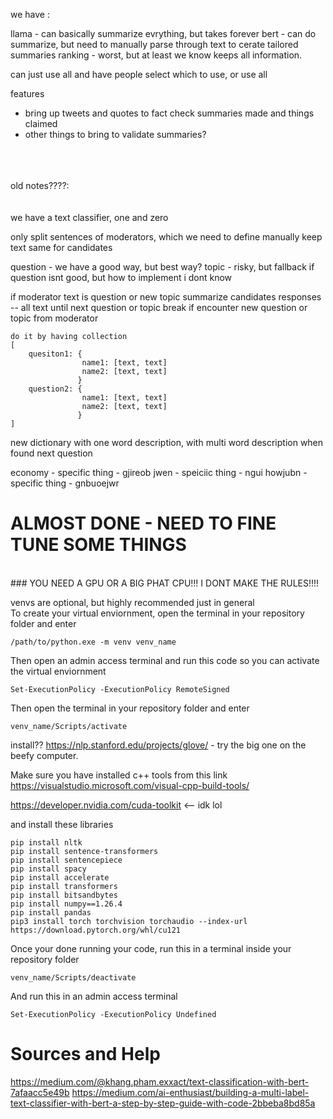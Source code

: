 we have : 

llama - can basically summarize evrything, but takes forever
bert - can do summarize, but need to manually parse through text to cerate tailored summaries
ranking - worst, but at least we know keeps all information. 

can just use all and have people select which to use, or use all

features
- bring up tweets and quotes to fact check summaries made and things claimed
- other things to bring to validate summaries?
<br>
<br>
<br>
old notes????:
<br>
<br>
<br>
we have a text classifier, one and zero

only split sentences of moderators, which we need to define manually
keep text same for candidates

question - we have a good way, but best way?
topic - risky, but fallback if question isnt good, but how to implement i dont know

if moderator text is question or new topic
    summarize candidates responses -- all text until next question or topic
    break if encounter new question or topic from moderator

    do it by having collection
    [
        quesiton1: {
                    name1: [text, text]
                    name2: [text, text]
                   }
        question2: {
                    name1: [text, text]
                    name2: [text, text]
                   }
    ]
    
new dictionary with one word description, with multi word description when found next question

economy - specific thing - gjireob jwen
        - speiciic thing - ngui howjubn 
        - specific thing - gnbuoejwr


# ALMOST DONE - NEED TO FINE TUNE SOME THINGS
<br>
### YOU NEED A GPU OR A BIG PHAT CPU!!! I DONT MAKE THE RULES!!!!

venvs are optional, but highly recommended just in general
<br>
To create your virtual enviornment, open the terminal in your repository folder and enter
```
/path/to/python.exe -m venv venv_name
```

Then open an admin access terminal and run this code so you can activate the virtual enviornment
```
Set-ExecutionPolicy -ExecutionPolicy RemoteSigned
```

Then open the terminal in your repository folder and enter
```
venv_name/Scripts/activate
```

install?? https://nlp.stanford.edu/projects/glove/ - try the big one on the beefy computer.

Make sure you have installed c++ tools from this link
<br>
https://visualstudio.microsoft.com/visual-cpp-build-tools/

https://developer.nvidia.com/cuda-toolkit <-- idk lol

and install these libraries
```
pip install nltk
pip install sentence-transformers
pip install sentencepiece
pip install spacy
pip install accelerate
pip install transformers
pip install bitsandbytes
pip install numpy==1.26.4
pip install pandas
pip3 install torch torchvision torchaudio --index-url https://download.pytorch.org/whl/cu121
```

Once your done running your code, run this in a terminal inside your repository folder
```
venv_name/Scripts/deactivate
```

And run this in an admin access terminal
```
Set-ExecutionPolicy -ExecutionPolicy Undefined
```

# Sources and Help
https://medium.com/@khang.pham.exxact/text-classification-with-bert-7afaacc5e49b
https://medium.com/ai-enthusiast/building-a-multi-label-text-classifier-with-bert-a-step-by-step-guide-with-code-2bbeba8bd85a